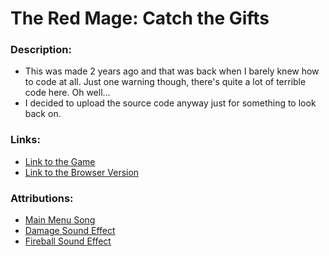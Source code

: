 # The Red Mage: Catch the Gifts

### Description:
- This was made 2 years ago and that was back when I barely knew how to code at
all. Just one warning though, there's quite a lot of terrible code here. Oh well...
- I decided to upload the source code anyway just for something to look back on.

### Links:
- [Link to the Game](https://dragonwf.itch.io/the-red-mage-catch-the-gifts)
- [Link to the Browser Version](https://www.newgrounds.com/portal/view/826037)

### Attributions:
- [Main Menu Song](https://freesound.org/people/Lemoncreme/sounds/320526/)
- [Damage Sound Effect](https://freesound.org/people/LittleRobotSoundFactory/sounds/270332/)
- [Fireball Sound Effect](https://freesound.org/people/LiamG_SFX/sounds/334234/)
